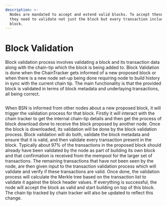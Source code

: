 ```yaml
---
description: >-
  Nodes are mandated to accept and extend valid blocks. To accept these blocks,
  they need to validate not just the block but every transaction included in the
  block.
---
```


# Block Validation

Block validation process involves validating a block and its transaction data along with the chain-tip which the block is being added to. Block Validation is done when the ChainTracker gets informed of a new proposed block or when there is a new node set-up being done requiring node to build history in sync with the current chain tip. The main functionality is that the provided block is validated in terms of block metadata and underlaying transactions, all being correct.

<figure><img src="https://github.com/jonesjBSV/bsv-skills-center/blob/master/bsv-skills-center/bsv-protocol-documentation/.gitbook/assets/NodeAndItsOperations_Slide11%20(1).png" alt=""><figcaption></figcaption></figure>

When BSN is informed from other nodes about a new proposed block, it will trigger the validation process for that block. Firstly it will interact with the chain tracker to get the internal chain-tip details and then get the process of block download done to receive the block proposed by another node. Once the block is downloaded, its validation will be done by the block validation process. Block validation will do both, validate the block metadata and ensure that it is valid, and then validate every transaction present in the block. Typically about 97% of the transactions in the proposed block should already have been validated by the node as part of building its own block and that confirmation is received from the mempool for the larger set of transactions. The remaining transactions that have not been seen by the node, are then given input to the transaction validation process which will validate and verify if these transactions are valid. Once done, the validation process will calculate the Merkle tree based on the transaction list to validate it against the block header values. If everything is successful, the node will accept the block as valid and start building on top of this block. The chain tip tracked by chain tracker will also be updated to reflect this change.
